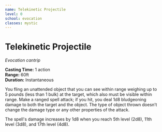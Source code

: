 ```yaml
---
name: Telekinetic Projectile
level: 0
school: evocation
classes: mystic
---
```


# Telekinetic Projectile 
_Evocation cantrip_  

**Casting Time:** 1 action    
**Range:** 60ft    
**Duration:** Instantaneous

You fling an unattended object that you can see within range weighing up to 5 pounds (less than 1 bulk) at the target, which also must be visible within range. Make a ranged spell attack; if you hit, you deal 1d8 bludgeoning damage to both the target and the object. The type of object thrown doesn’t change the damage type or any other properties of the attack.

The spell's damage increases by 1d8 when you reach 5th level (2d8), 11th level (3d8), and 17th level (4d8).
